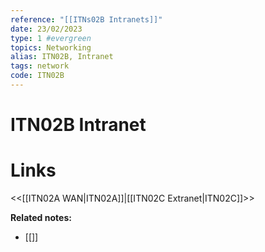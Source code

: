 ```yaml
---
reference: "[[ITNs02B Intranets]]"
date: 23/02/2023
type: 1 #evergreen
topics: Networking
alias: ITN02B, Intranet
tags: network
code: ITN02B
---
```

# ITN02B Intranet


# Links
<<[[ITN02A WAN|ITN02A]]|[[ITN02C Extranet|ITN02C]]>>

**Related notes:**
- [[]] 